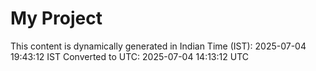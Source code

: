 # My Project

This content is dynamically generated in Indian Time (IST): 2025-07-04 19:43:12 IST
Converted to UTC: 2025-07-04 14:13:12 UTC
